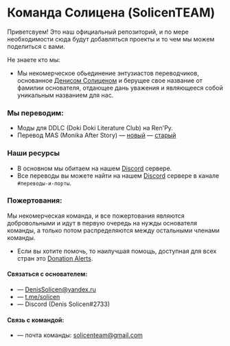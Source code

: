 # Команда Солицена (SolicenTEAM)
Приветсвуем! 
Это наш официальный репозиторий, и по мере необходимости сюда будут добавляться проекты и то чем мы можем поделиться с вами. 

Не знаете кто мы:
* Мы некомерческое обьединение энтузиастов переводчиков, основанное [Денисом Солиценом](https://github.com/DenisSolicen) и берущее свое название от фамилии основателя, отдающее дань уважения и являющееся собой уникальным названием для нас.

### Мы переводим:
* Моды для DDLC (Doki Doki Literature Club) на Ren'Py.
* Перевод MAS (Monika After Story) — [новый](https://github.com/DenisSolicen/MAS-Russifier-NEW) — [старый](https://github.com/DenisSolicen/MAS-Russifier)

### Наши ресурсы
* В основном мы обитаем на нашем [Discord](https://discord.gg/ZJ3SQpV) сервере.
* Все переводы вы можете найти на нашем [Discord](https://discord.gg/ZJ3SQpV) сервере в канале `#переводы-и-порты`.

### Пожертования:
Мы некомерческая команда, и все пожертования являются добровольными и идут в первую очередь на нужды основателя команды, а только потом распределяются между остальными членами команды.
* Если вы хотите помочь, то наилучшая помощь, доступная для всех стран это [Donation Alerts](https://www.donationalerts.com/r/solicen).

#### Связаться с основателем: 
* — DenisSolicen@yandex.ru
* — [t.me/solicen](https://t.me/solicen)
* — Discord (Denis Solicen#2733)

#### Связь с командой:
* — почта команды: solicenteam@gmail.com

